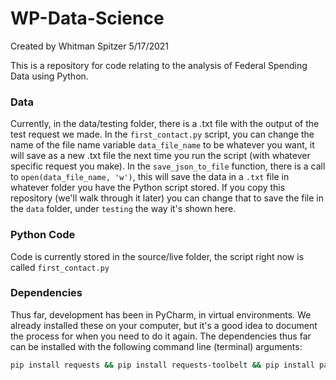 # WP-Data-Science
Created by Whitman Spitzer 5/17/2021

This is a repository for code relating to the analysis of Federal Spending Data using Python.

### Data
Currently, in the data/testing folder, there is a .txt file with the output of the test request we made.
In the `first_contact.py` script, you can change the name of the file name variable `data_file_name` to be whatever you want, it will save as a new .txt file the next time you run the script (with whatever specific request you make). In the `save_json_to_file` function, there is a call to `open(data_file_name, 'w')`, this will save the data in a `.txt` file in whatever folder you have the Python script stored. If you copy this repository (we'll walk through it later) you can change that to save the file in the `data` folder, under `testing` the way it's shown here.

### Python Code
Code is currently stored in the source/live folder, the script right now is called `first_contact.py`

### Dependencies
Thus far, development has been in PyCharm, in virtual environments. We already installed these on your computer, but it's a good idea to document the process for when you need to do it again. The dependencies thus far can be installed with the following command line (terminal) arguments:
```bash
pip install requests && pip install requests-toolbelt && pip install pandas && pip install beautifulsoup4
```
